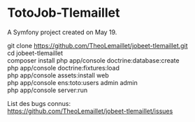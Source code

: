TotoJob-Tlemaillet
==================
A Symfony project created on May 19.


git clone https://github.com/TheoLemaillet/jobeet-tlemaillet.git  
cd jobeet-tlemaillet  
composer install
php app/console doctrine:database:create  
php app/console doctrine:fixtures:load  
php app/console assets:install web  
php app/console ens:toto:users admin admin  
php app/console server:run  

List des bugs connus:  
https://github.com/TheoLemaillet/jobeet-tlemaillet/issues

